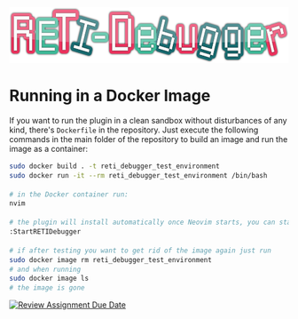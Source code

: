 <div align="center">
<a href="https://github.com/freiburg-missing-semester-course/project-matthejue">
  <img src="./misc/logo7.png" alt="Logo" height="100px">
</a>
</div>

# Running in a Docker Image

If you want to run the plugin in a clean sandbox without disturbances of any kind, there's `Dockerfile` in the repository. Just execute the following commands in the main folder of the repository to build an image and run the image as a container:

```bash
sudo docker build . -t reti_debugger_test_environment
sudo docker run -it --rm reti_debugger_test_environment /bin/bash

# in the Docker container run:
nvim

# the plugin will install automatically once Neovim starts, you can start the plugin via:
:StartRETIDebugger

# if after testing you want to get rid of the image again just run
sudo docker image rm reti_debugger_test_environment
# and when running
sudo docker image ls
# the image is gone
```



[![Review Assignment Due Date](https://classroom.github.com/assets/deadline-readme-button-24ddc0f5d75046c5622901739e7c5dd533143b0c8e959d652212380cedb1ea36.svg)](https://classroom.github.com/a/9FxAlQXs)
